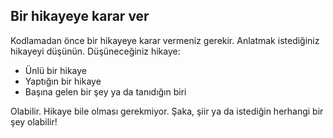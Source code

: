 ## Bir hikayeye karar ver

Kodlamadan önce bir hikayeye karar vermeniz gerekir. Anlatmak istediğiniz hikayeyi düşünün. Düşüneceğiniz hikaye:

+ Ünlü bir hikaye
+ Yaptığın bir hikaye
+ Başına gelen bir şey ya da tanıdığın biri

Olabilir. Hikaye bile olması gerekmiyor. Şaka, şiir ya da istediğin herhangi bir şey olabilir!